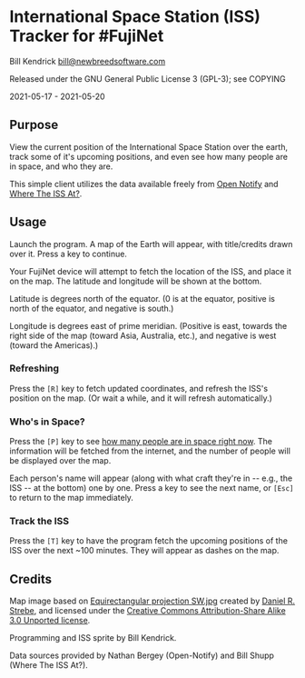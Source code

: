 International Space Station (ISS) Tracker for #FujiNet
======================================================

Bill Kendrick bill@newbreedsoftware.com

Released under the GNU General Public License 3 (GPL-3);
see COPYING

2021-05-17 - 2021-05-20

## Purpose
View the current position of the International Space Station
over the earth, track some of it's upcoming positions,
and even see how many people are in space, and who they are.

This simple client utilizes the data available freely from
[Open Notify](http://open-notify.org/) and
[Where The ISS At?](https://wheretheiss.at/).

## Usage
Launch the program.  A map of the Earth will appear, with
title/credits drawn over it.  Press a key to continue.

Your FujiNet device will attempt to fetch the location of
the ISS, and place it on the map.  The latitude and longitude
will be shown at the bottom.

Latitude is degrees north of the equator.  (0 is at the equator,
positive is north of the equator, and negative is south.)

Longitude is degrees east of prime meridian.  (Positive is east, towards
the right side of the map (toward Asia, Australia, etc.), and negative
is west (toward the Americas).)

### Refreshing
Press the `[R]` key to fetch updated coordinates, and refresh the ISS's
position on the map.  (Or wait a while, and it will refresh automatically.)

### Who's in Space?
Press the `[P]` key to see
[how many people are in space right now](https://www.howmanypeopleareinspacerightnow.com/).
The information will be fetched from the internet, and the number of
people will be displayed over the map.

Each person's name will appear (along with what craft they're in --
e.g., the ISS -- at the bottom) one by one.  Press a key to see
the next name, or `[Esc]` to return to the map immediately.

### Track the ISS
Press the `[T]` key to have the program fetch the upcoming
positions of the ISS over the next ~100 minutes.  They will
appear as dashes on the map.

## Credits
Map image based on [Equirectangular projection SW.jpg](https://commons.wikimedia.org/wiki/File:Equirectangular_projection_SW.jpg)
created by [Daniel R. Strebe](https://commons.wikimedia.org/wiki/User:Strebe),
and licensed under the
[Creative Commons Attribution-Share Alike 3.0 Unported license](https://creativecommons.org/licenses/by-sa/3.0/deed.en).

Programming and ISS sprite by Bill Kendrick.

Data sources provided by Nathan Bergey (Open-Notify)
and Bill Shupp (Where The ISS At?).
